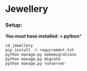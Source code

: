 # Jewellery

### Setup:

**You must have installed: > python***

```cd jewellery```\
```pip install -r requirement.txt```\
```python manage.py makemigrations```\
```python manage.py migrate```\
```python manage.py runserver```
